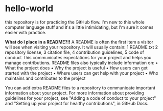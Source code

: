 # hello-world
this repository is for practicing the GitHub flow.
I'm new to this whole computer language stuff and it's a little intimidating, but I'm sure it comes easier with practice.

**What do I place in a README?!!**
    A README is often the first item a visitor will see when visiting your repository. 
    It will usually contain:
        1 README.txt
        2 repository license, 
        3 citation file, 
        4 contribution guidelines, 
        5 code of conduct
    This communicates expectations for your project and helps you manage contributions. README files also typically include information on:
        • What the project does
        • Why the project is useful
        • How users can get started with the project
        • Where users can get help with your project
        • Who maintains and contributes to the project

You can add  extra README files to a repository to communicate important information about your project. 
For more information about providing guidelines for your project, see "Adding a code of conduct to your project" and "Setting up your project for healthy contributions", in GitHub Docs.

